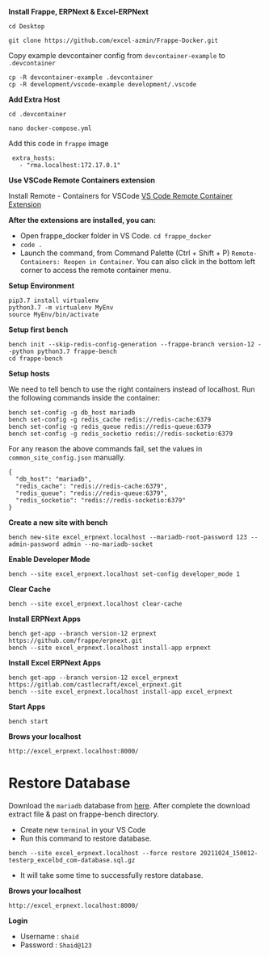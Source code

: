 **Install Frappe, ERPNext & Excel-ERPNext**

`cd Desktop`

`git clone https://github.com/excel-azmin/Frappe-Docker.git`

Copy example devcontainer config from `devcontainer-example` to `.devcontainer`

```
cp -R devcontainer-example .devcontainer
cp -R development/vscode-example development/.vscode
```

**Add Extra Host**

`cd .devcontainer`

`nano docker-compose.yml`

Add this code in `frappe` image 

```
 extra_hosts:
   - "rma.localhost:172.17.0.1"
```

**Use VSCode Remote Containers extension**

Install Remote - Containers for VSCode [VS Code Remote Container Extension](https://marketplace.visualstudio.com/items?itemName=ms-vscode-remote.remote-containers)

**After the extensions are installed, you can:**
* Open frappe_docker folder in VS Code. `cd frappe_docker`
* `code .`
* Launch the command, from Command Palette (Ctrl + Shift + P) `Remote-Containers: Reopen in Container`. You can also click in the bottom left corner to access the remote container menu.

**Setup Environment**
```
pip3.7 install virtualenv
python3.7 -m virtualenv MyEnv
source MyEnv/bin/activate
```

**Setup first bench**
```
bench init --skip-redis-config-generation --frappe-branch version-12 --python python3.7 frappe-bench
cd frappe-bench
```
**Setup hosts**

We need to tell bench to use the right containers instead of localhost. Run the following commands inside the container:

```
bench set-config -g db_host mariadb
bench set-config -g redis_cache redis://redis-cache:6379
bench set-config -g redis_queue redis://redis-queue:6379
bench set-config -g redis_socketio redis://redis-socketio:6379
```
For any reason the above commands fail, set the values in `common_site_config.json` manually.

```
{
  "db_host": "mariadb",
  "redis_cache": "redis://redis-cache:6379",
  "redis_queue": "redis://redis-queue:6379",
  "redis_socketio": "redis://redis-socketio:6379"
}
```
**Create a new site with bench**
```
bench new-site excel_erpnext.localhost --mariadb-root-password 123 --admin-password admin --no-mariadb-socket
```
**Enable Developer Mode**
```
bench --site excel_erpnext.localhost set-config developer_mode 1
```
**Clear Cache**
```
bench --site excel_erpnext.localhost clear-cache
```
**Install ERPNext Apps**
```
bench get-app --branch version-12 erpnext https://github.com/frappe/erpnext.git
bench --site excel_erpnext.localhost install-app erpnext
```
**Install Excel ERPNext Apps**
```
bench get-app --branch version-12 excel_erpnext https://gitlab.com/castlecraft/excel_erpnext.git
bench --site excel_erpnext.localhost install-app excel_erpnext
```
**Start Apps**
```
bench start
```
**Brows your localhost**
```
http://excel_erpnext.localhost:8000/
```

# Restore Database 

Download the `mariadb` database from [here](https://files-for-excel-bd.s3.ap-southeast-1.amazonaws.com/20220612_060135/20220612_060135-testerp_excelbd_com-database.sql.gz). After complete the download extract file & past on frappe-bench directory.

* Create new `terminal` in your VS Code
* Run this command to restore database.
```
bench --site excel_erpnext.localhost --force restore 20211024_150012-testerp_excelbd_com-database.sql.gz
```
* It will take some time to successfully restore database. 

**Brows your localhost**
```
http://excel_erpnext.localhost:8000/
``` 

**Login**
* Username : `shaid`
* Password : `Shaid@123`


